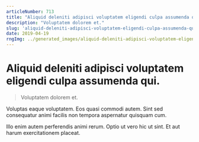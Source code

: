 ```yaml
---
articleNumber: 713
title: "Aliquid deleniti adipisci voluptatem eligendi culpa assumenda qui."
description: "Voluptatem dolorem et."
slug: 'aliquid-deleniti-adipisci-voluptatem-eligendi-culpa-assumenda-qui.'
date: 2019-04-19
rngImg: ../generated_images/aliquid-deleniti-adipisci-voluptatem-eligendi-culpa-assumenda-qui..jpg
---
```


# Aliquid deleniti adipisci voluptatem eligendi culpa assumenda qui.

> Voluptatem dolorem et.

Voluptas eaque voluptatem. Eos quasi commodi autem. Sint sed consequatur animi facilis non tempora aspernatur quisquam cum.
 Illo enim autem perferendis animi rerum. Optio ut vero hic ut sint. Et aut harum exercitationem placeat.
